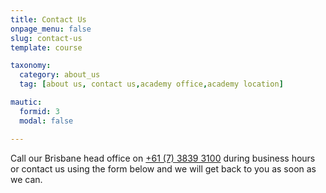 ```yaml
---
title: Contact Us
onpage_menu: false
slug: contact-us
template: course

taxonomy:
  category: about_us
  tag: [about us, contact us,academy office,academy location]

mautic:
  formid: 3
  modal: false

---
```


Call our Brisbane head office on <a href="tel:+61738393100">+61 (7) 3839 3100</a> during business hours or contact us using the form below and we will get back to you as soon as we can.